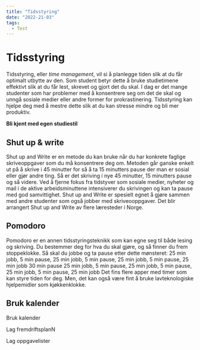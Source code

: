 ```yaml
---
title: "Tidsstyring"
date: "2022-21-03"
tags: 
  - Test
---
```


# Tidsstyring

Tidsstyring, eller _time management_, vil si å planlegge tiden slik at du får optimalt utbytte av den. Som student betyr dette å bruke studietimene effektivt slik at du får lest, skrevet og gjort det du skal. I dag er det mange studenter som har problemer med å konsentrere seg om det de skal og unngå sosiale medier eller andre former for prokrastinering. Tidsstyring kan hjelpe deg med å mestre dette slik at du kan stresse mindre og bli mer produktiv.


**Bli kjent med egen studiestil**

## Shut up & write 

Shut up and Write er en metode du kan bruke når du har konkrete faglige skriveoppgaver som du må konsentrere deg om. Metoden går ganske enkelt ut på å skrive i 45 minutter for så å ta 15 minutters pause der man er sosial eller gjør andre ting. Så er det skriving i nye 45 minutter, 15 minutters pause og så videre. Ved å fjerne fokus fra tidstyver som sosiale medier, nyheter og mail i de aktive arbeidsminuttene intensiverer du skrivingen og kan ta pause med god samvittighet. Shut up and Write er spesielt egnet å gjøre sammen med andre studenter som også jobber med skriveooppgaver. Det blir arrangert Shut up and Write av flere læresteder i Norge.

## Pomodoro 

Pomodoro er en annen tidsstyringsteknikk som kan egne seg til både lesing og skriving. Du bestemmer deg for hva du skal gjøre, og så finner du frem stoppeklokke. Så skal du jobbe og ta pause etter dette mønsteret: 
25 min jobb, 5 min pause, 25 min jobb, 5 min pause, 25 min jobb, 5 min pause, 25 min jobb 
30 min pause 
25 min jobb, 5 min pause, 25 min jobb, 5 min pause, 25 min jobb, 5 min pause, 25 min jobb 
Det fins flere apper med timer som kan styre tiden for deg. Men, det kan også være fint å bruke lavteknologiske hjelpemidler som kjøkkenklokke. 

## Bruk kalender 

Bruk kalender 

Lag fremdriftsplanN 

Lag oppgavelister 



